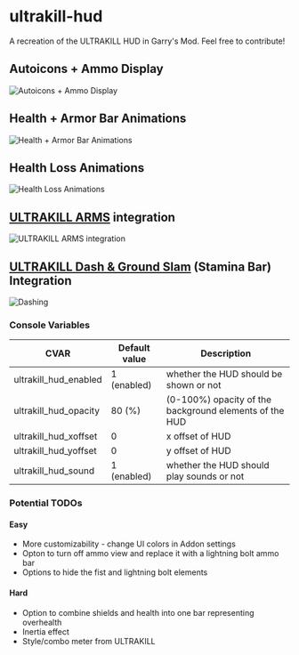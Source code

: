# ultrakill-hud
A recreation of the ULTRAKILL HUD in Garry's Mod. Feel free to contribute!
## Autoicons + Ammo Display
![Autoicons + Ammo Display](https://github.com/Iemontine/ultrakill-hud/assets/95956143/1483ff18-cee7-4bf0-946c-bec0a36bb815)
## Health + Armor Bar Animations
![Health + Armor Bar Animations](https://github.com/Iemontine/ultrakill-hud/assets/95956143/ab9154c3-238f-4cc3-aad7-2069139d2f1a)
## Health Loss Animations
![Health Loss Animations](https://github.com/Iemontine/ultrakill-hud/assets/95956143/f3b57c70-cdd2-42ae-9e64-b940f6db321c)
## [ULTRAKILL ARMS](https://steamcommunity.com/sharedfiles/filedetails/?id=2967208438) integration
![ULTRAKILL ARMS integration](https://github.com/Iemontine/ultrakill-hud/assets/95956143/de990033-45af-4931-b6a3-724b37247e76)
## [ULTRAKILL Dash & Ground Slam](https://steamcommunity.com/sharedfiles/filedetails/?id=2835397953) (Stamina Bar) Integration
![Dashing](https://github.com/Iemontine/ultrakill-hud/assets/95956143/1c42f5f6-448a-4601-9f9a-6f0444277868)

### Console Variables
| CVAR | Default value | Description |
| ------------- | ------------- | ------------- |
| ultrakill_hud_enabled | 1 (enabled) | whether the HUD should be shown or not |
| ultrakill_hud_opacity | 80 (%) | (0-100%) opacity of the background elements of the HUD |
| ultrakill_hud_xoffset | 0 | x offset of HUD |
| ultrakill_hud_yoffset | 0 | y offset of HUD |
| ultrakill_hud_sound | 1 (enabled) | whether the HUD should play sounds or not |

### Potential TODOs
#### Easy
* More customizability - change UI colors in Addon settings
* Opton to turn off ammo view and replace it with a lightning bolt ammo bar
* Options to hide the fist and lightning bolt elements
#### Hard
* Option to combine shields and health into one bar representing overhealth
* Inertia effect
* Style/combo meter from ULTRAKILL

